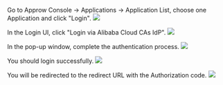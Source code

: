<IntegrationDetailCard title="Login via CAS IdP">

Go to Approw Console -> Applications -> Application List, choose one Application and click "Login".
![](https://cdn.authing.cn/docs/20201029205413.png)

In the Login UI, click "Login via Alibaba Cloud CAs IdP". 
![](https://cdn.authing.cn/docs/20201029205646.png)

In the pop-up window, complete the authentication process.
![](https://cdn.authing.cn/docs/20201029205744.png)

You should login successfully.
![](https://cdn.authing.cn/docs/20201029205854.png)

You will be redirected to the redirect URL with the Authorization code.
![](https://cdn.authing.cn/docs/20201029205926.png)

</IntegrationDetailCard>
